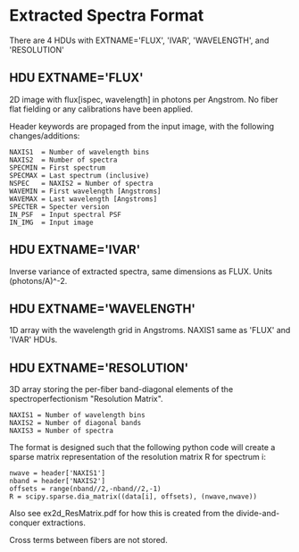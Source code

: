 Extracted Spectra Format
========================

There are 4 HDUs with EXTNAME='FLUX', 'IVAR', 'WAVELENGTH', and 'RESOLUTION'

## HDU EXTNAME='FLUX' ##

2D image with flux[ispec, wavelength] in photons per Angstrom.
No fiber flat fielding or any calibrations have been applied.

Header keywords are propaged from the input image, with the following changes/additions:

    NAXIS1  = Number of wavelength bins
    NAXIS2  = Number of spectra
    SPECMIN = First spectrum
    SPECMAX = Last spectrum (inclusive)
    NSPEC   = NAXIS2 = Number of spectra
    WAVEMIN = First wavelength [Angstroms]
    WAVEMAX = Last wavelength [Angstroms]
    SPECTER = Specter version
    IN_PSF  = Input spectral PSF
    IN_IMG  = Input image

## HDU EXTNAME='IVAR' ##

Inverse variance of extracted spectra, same dimensions as FLUX.
Units (photons/A)^-2.

## HDU EXTNAME='WAVELENGTH' ##

1D array with the wavelength grid in Angstroms.  NAXIS1 same as
'FLUX' and 'IVAR' HDUs.

## HDU EXTNAME='RESOLUTION' ##

3D array storing the per-fiber band-diagonal elements of the spectroperfectionism "Resolution Matrix".

    NAXIS1 = Number of wavelength bins
    NAXIS2 = Number of diagonal bands
    NAXIS3 = Number of spectra
    
The format is designed such that the following python code will create a sparse matrix representation of the resolution matrix R for spectrum i:

    nwave = header['NAXIS1']
    nband = header['NAXIS2']
    offsets = range(nband//2,-nband//2,-1)
    R = scipy.sparse.dia_matrix((data[i], offsets), (nwave,nwave))
    
Also see ex2d_ResMatrix.pdf for how this is created from the divide-and-conquer extractions.

Cross terms between fibers are not stored.
